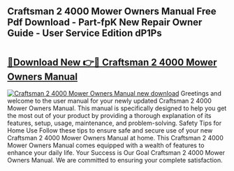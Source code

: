 ## Craftsman 2 4000 Mower Owners Manual Free Pdf Download - Part-fpK New Repair Owner Guide - User Service Edition dP1Ps

# <h2><a href="http://bc50001.oget.top/?id=Craftsman+2+4000+Mower+Owners+Manual">🔗Download New 👉🔴 Craftsman 2 4000 Mower Owners Manual</a></h2>

[![Craftsman 2 4000 Mower Owners Manual new download](https://i.imgur.com/5g1atiW.png)](http://bc50001.oget.top/?id=Craftsman+2+4000+Mower+Owners+Manual)
Greetings and welcome to the user manual for your newly updated Craftsman 2 4000 Mower Owners Manual. This manual is specifically designed to help you get the most out of your product by providing a thorough explanation of its features, setup, usage, maintenance, and problem-solving. Safety Tips for Home Use Follow these tips to ensure safe and secure use of your new Craftsman 2 4000 Mower Owners Manual at home. This Craftsman 2 4000 Mower Owners Manual comes equipped with a wealth of features to enhance your daily life. Your Success is Our Goal Craftsman 2 4000 Mower Owners Manual. We are committed to ensuring your complete satisfaction.

